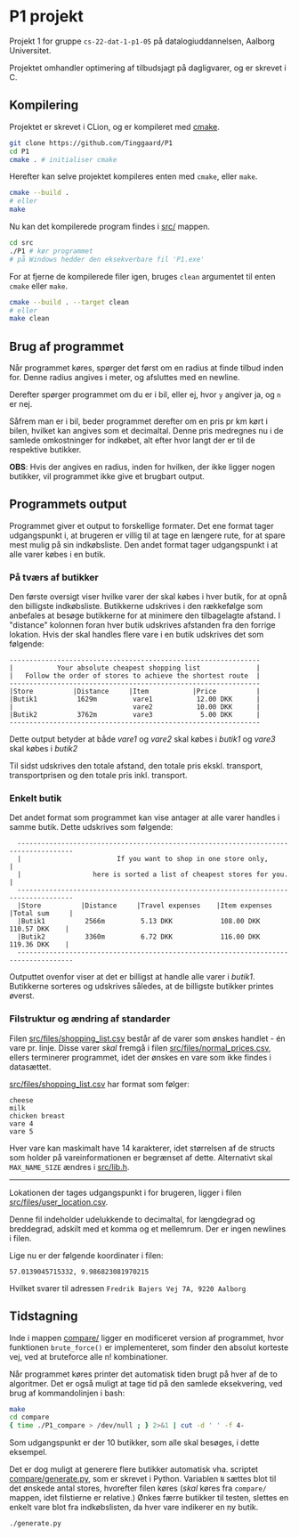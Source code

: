 # P1 projekt

Projekt 1 for gruppe `cs-22-dat-1-p1-05` på datalogiuddannelsen, Aalborg Universitet.

Projektet omhandler optimering af tilbudsjagt på dagligvarer, og er skrevet i C.


## Kompilering

Projektet er skrevet i CLion, og er kompileret med [cmake](https://cmake.org/install/).

```bash
git clone https://github.com/Tinggaard/P1
cd P1
cmake . # initialiser cmake
```

Herefter kan selve projektet kompileres enten med `cmake`, eller `make`.

```bash
cmake --build .
# eller
make
```

Nu kan det kompilerede program findes i [src/](src/) mappen.

```bash
cd src
./P1 # kør programmet
# på Windows hedder den eksekverbare fil 'P1.exe'
```

For at fjerne de kompilerede filer igen, bruges `clean` argumentet til enten `cmake` eller `make`.

```bash
cmake --build . --target clean
# eller
make clean
```

## Brug af programmet

Når programmet køres, spørger det først om en radius at finde tilbud inden for.
Denne radius angives i meter, og afsluttes med en newline.

Derefter spørger programmet om du er i bil, eller ej, hvor `y` angiver ja, og `n` er nej.

Såfrem man er i bil, beder programmet derefter om en pris pr km kørt i bilen, hvilket kan angives som et decimaltal. 
Denne pris medregnes nu i de samlede omkostninger for indkøbet, alt efter hvor langt der er til de respektive butikker.

**OBS**: Hvis der angives en radius, inden for hvilken, der ikke ligger nogen butikker, vil programmet ikke give et brugbart output.

## Programmets output
Programmet giver et output to forskellige formater. Det ene format tager udgangspunkt i, at brugeren er villig til at 
tage en længere rute, for at spare mest mulig på sin indkøbsliste. Den andet format tager udgangspunkt i at alle varer
købes i en butik.

### På tværs af butikker
Den første oversigt viser hvilke varer der skal købes i hver butik, for
at opnå den billigste indkøbsliste. Butikkerne udskrives i den rækkefølge som anbefales at besøge butikkerne for at minimere
den tilbagelagte afstand. I "distance" kolonnen foran hver butik udskrives afstanden fra den forrige lokation. 
Hvis der skal handles flere vare i en butik udskrives det som følgende:
```
---------------------------------------------------------------
|           Your absolute cheapest shopping list              |
|   Follow the order of stores to achieve the shortest route  |
---------------------------------------------------------------
|Store          |Distance     |Item           |Price          |
|Butik1          1629m         vare1           12.00 DKK      |
|                              vare2           10.00 DKK      |
|Butik2          3762m         vare3            5.00 DKK      |
---------------------------------------------------------------
```
Dette output betyder at både *vare1* og *vare2* skal købes i *butik1* og *vare3* skal købes i *butik2*

Til sidst udskrives den totale afstand, den totale pris ekskl. transport, transportprisen og den totale pris inkl. transport.

### Enkelt butik
Det andet format som programmet kan vise antager at alle varer handles i samme butik. Dette udskrives som følgende:
```
  ------------------------------------------------------------------------------------
  |                        If you want to shop in one store only,                    |
  |                  here is sorted a list of cheapest stores for you.               |
  ------------------------------------------------------------------------------------
  |Store          |Distance     |Travel expenses    |Item expenses    |Total sum     |
  |Butik1          2566m         5.13 DKK            108.00 DKK        110.57 DKK    |
  |Butik2          3360m         6.72 DKK            116.00 DKK        119.36 DKK    |
  ------------------------------------------------------------------------------------
```
Outputtet ovenfor viser at det er billigst at handle alle varer i *butik1*. Butikkerne sorteres og udskrives således, at
de billigste butikker printes øverst.


### Filstruktur og ændring af standarder

Filen [src/files/shopping_list.csv](src/files/shopping_list.csv) består af de varer som ønskes handlet - én vare pr. linje.
Disse varer *skal* fremgå i filen [src/files/normal_prices.csv](src/files/normal_prices.csv),
ellers terminerer programmet, idet der ønskes en vare som ikke findes i datasættet.

[src/files/shopping_list.csv](src/files/shopping_list.csv) har format som følger:
```
cheese
milk
chicken breast
vare 4
vare 5
```

Hver vare kan maskimalt have 14 karakterer, idet størrelsen af de structs som holder på vareinformationen er begrænset af dette.
Alternativt skal `MAX_NAME_SIZE` ændres i [src/lib.h](src/lib.h).

---

Lokationen der tages udgangspunkt i for brugeren, ligger i filen [src/files/user_location.csv](src/files/user_location.csv).

Denne fil indeholder udelukkende to decimaltal, for længdegrad og breddegrad, adskilt med et komma og et mellemrum.
Der er ingen newlines i filen.

Lige nu er der følgende koordinater i filen:

```csv
57.0139045715332, 9.986823081970215
```

Hvilket svarer til adressen `Fredrik Bajers Vej 7A, 9220 Aalborg`

## Tidstagning

Inde i mappen [compare/](compare/) ligger en modificeret version af programmet, hvor funktionen `brute_force()` er implementeret,
som finder den absolut korteste vej, ved at bruteforce alle n! kombinationer.

Når programmet køres printer det automatisk tiden brugt på hver af de to algoritmer. 
Det er også muligt at tage tid på den samlede eksekvering, ved brug af kommandolinjen i bash:

```bash
make 
cd compare
{ time ./P1_compare > /dev/null ; } 2>&1 | cut -d ' ' -f 4-
```

Som udgangspunkt er der 10 butikker, som alle skal besøges, i dette eksempel.

Det er dog muligt at generere flere butikker automatisk vha. scriptet [compare/generate.py](compare/generate.py), som er skrevet i Python.
Variablen `N` sættes blot til det ønskede antal stores, hvorefter filen køres (*skal* køres fra `compare/` mappen, idet filstierne er relative.)
Ønkes færre butikker til testen, slettes en enkelt vare blot fra indkøbslisten, da hver vare indikerer en ny butik.

```bash
./generate.py                                                             
```
